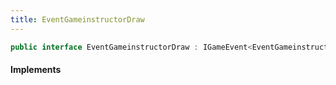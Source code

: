 ```yaml
---
title: EventGameinstructorDraw
---
```


```csharp
public interface EventGameinstructorDraw : IGameEvent<EventGameinstructorDraw>
```

#### Implements

